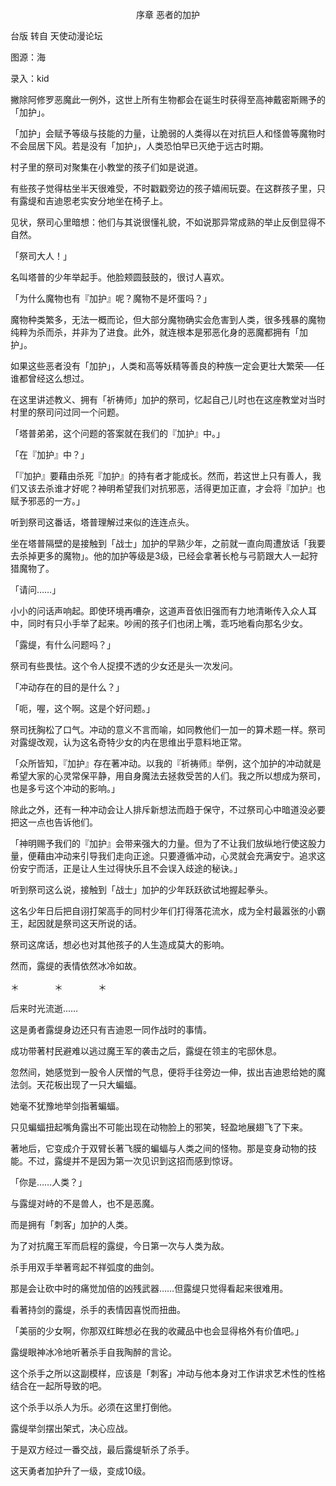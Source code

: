<p align="center">序章 恶者的加护</p>

台版 转自 天使动漫论坛

图源：海

录入：kid

撇除阿修罗恶魔此一例外，这世上所有生物都会在诞生时获得至高神戴密斯赐予的「加护」。

「加护」会赋予等级与技能的力量，让脆弱的人类得以在对抗巨人和怪兽等魔物时不会屈居下风。若是没有「加护」，人类恐怕早已灭绝于远古时期。

村子里的祭司对聚集在小教堂的孩子们如是说道。

有些孩子觉得枯坐半天很难受，不时戳戳旁边的孩子嬉闹玩耍。在这群孩子里，只有露缇和吉迪恩老实安分地坐在椅子上。

见状，祭司心里暗想：他们与其说很懂礼貌，不如说那异常成熟的举止反倒显得不自然。

「祭司大人！」

名叫塔普的少年举起手。他脸颊圆鼓鼓的，很讨人喜欢。

「为什么魔物也有『加护』呢？魔物不是坏蛋吗？」

魔物种类繁多，无法一概而论，但大部分魔物确实会危害到人类，很多残暴的魔物纯粹为杀而杀，并非为了进食。此外，就连根本是邪恶化身的恶魔都拥有「加护」。

如果这些恶者没有「加护」，人类和高等妖精等善良的种族一定会更壮大繁荣──任谁都曾经这么想过。

在这里讲述教义、拥有「祈祷师」加护的祭司，忆起自己儿时也在这座教堂对当时村里的祭司问过同一个问题。

「塔普弟弟，这个问题的答案就在我们的『加护』中。」

「在『加护』中？」

「『加护』要藉由杀死『加护』的持有者才能成长。然而，若这世上只有善人，我们又该去杀谁才好呢？神明希望我们对抗邪恶，活得更加正直，才会将『加护』也赋予邪恶的一方。」

听到祭司这番话，塔普理解过来似的连连点头。

坐在塔普隔壁的是接触到「战士」加护的早熟少年，之前就一直向周遭放话「我要去杀掉更多的魔物」。他的加护等级是3级，已经会拿著长枪与弓箭跟大人一起狩猎魔物了。

「请问……」

小小的问话声响起。即使环境再嘈杂，这道声音依旧强而有力地清晰传入众人耳中，同时有只小手举了起来。吵闹的孩子们也闭上嘴，乖巧地看向那名少女。

「露缇，有什么问题吗？」

祭司有些畏怯。这个令人捉摸不透的少女还是头一次发问。

「冲动存在的目的是什么？」

「呃，喔，这个啊。这是个好问题。」

祭司抚胸松了口气。冲动的意义不言而喻，如同教他们一加一的算术题一样。祭司对露缇改观，认为这名奇特少女的内在思维出乎意料地正常。

「众所皆知，『加护』存在著冲动。以我的『祈祷师』举例，这个加护的冲动就是希望大家的心灵常保平静，用自身魔法去拯救受苦的人们。我之所以想成为祭司，也是多亏这个冲动的影响。」

除此之外，还有一种冲动会让人排斥新想法而趋于保守，不过祭司心中暗道没必要把这一点也告诉他们。

「神明赐予我们的『加护』会带来强大的力量。但为了不让我们放纵地行使这股力量，便藉由冲动来引导我们走向正途。只要遵循冲动，心灵就会充满安宁。追求这份安宁而活，正是让人生过得快乐且不会误入歧途的秘诀。」

听到祭司这么说，接触到「战士」加护的少年跃跃欲试地握起拳头。

这名少年日后把自诩打架高手的同村少年们打得落花流水，成为全村最嚣张的小霸王，起因就是祭司这天所说的话。

祭司这席话，想必也对其他孩子的人生造成莫大的影响。

然而，露缇的表情依然冰冷如故。

＊　　　　＊　　　　＊

后来时光流逝……

这是勇者露缇身边还只有吉迪恩一同作战时的事情。

成功带著村民避难以逃过魔王军的袭击之后，露缇在领主的宅邸休息。

忽然间，她感觉到一股令人厌憎的气息，便将手往旁边一伸，拔出吉迪恩给她的魔法剑。天花板出现了一只大蝙蝠。

她毫不犹豫地举剑指著蝙蝠。

只见蝙蝠扭起嘴角露出不可能出现在动物脸上的邪笑，轻盈地展翅飞了下来。

著地后，它变成介于双臂长著飞膜的蝙蝠与人类之间的怪物。那是变身动物的技能。不过，露缇并不是因为第一次见识到这招而感到惊讶。

「你是……人类？」

与露缇对峙的不是兽人，也不是恶魔。

而是拥有「刺客」加护的人类。

为了对抗魔王军而启程的露缇，今日第一次与人类为敌。

杀手用双手举著弯起不祥弧度的曲剑。

那是会让砍中时的痛觉加倍的凶残武器……但露缇只觉得看起来很难用。

看著持剑的露缇，杀手的表情因喜悦而扭曲。

「美丽的少女啊，你那双红眸想必在我的收藏品中也会显得格外有价值吧。」

露缇眼神冰冷地听著杀手自我陶醉的言论。

这个杀手之所以这副模样，应该是「刺客」冲动与他本身对工作讲求艺术性的性格结合在一起所导致的吧。

这个杀手以杀人为乐。必须在这里打倒他。

露缇举剑摆出架式，决心应战。

于是双方经过一番交战，最后露缇斩杀了杀手。

这天勇者加护升了一级，变成10级。


